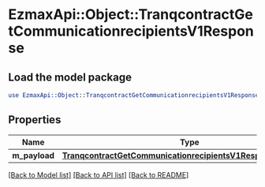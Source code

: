 # EzmaxApi::Object::TranqcontractGetCommunicationrecipientsV1Response

## Load the model package
```perl
use EzmaxApi::Object::TranqcontractGetCommunicationrecipientsV1Response;
```

## Properties
Name | Type | Description | Notes
------------ | ------------- | ------------- | -------------
**m_payload** | [**TranqcontractGetCommunicationrecipientsV1ResponseMPayload**](TranqcontractGetCommunicationrecipientsV1ResponseMPayload.md) |  | 

[[Back to Model list]](../README.md#documentation-for-models) [[Back to API list]](../README.md#documentation-for-api-endpoints) [[Back to README]](../README.md)


